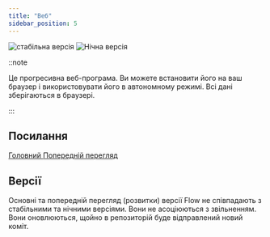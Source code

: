 ```yaml
---
title: "Веб"
sidebar_position: 5
---
```


![стабільна версія](https://img.shields.io/badge/dynamic/yaml?color=c4840d&label=Stable&query=%24.version&url=https%3A%2F%2Fraw.githubusercontent.com%2FLinwoodCloud%2FFlow%2Fstable%2Fapp%2Fpubspec.yaml&style=for-the-badge) ![Нічна версія](https://img.shields.io/badge/dynamic/yaml?color=f7d28c&label=Nightly&query=%24.version&url=https%3A%2F%2Fraw.githubusercontent.com%2FLinwoodCloud%2FFlow%2Fnightly%2Fapp%2Fpubspec.yaml&style=for-the-badge)

::note

Це прогресивна веб-програма. Ви можете встановити його на ваш браузер і використовувати його в автономному режимі. Всі дані зберігаються в браузері.

:::


## Посилання

<div className="row margin-bottom--lg padding--sm">
<a className="button button--outline button--info button--lg margin--sm" href="https://flow.linwood.dev">
  Головний
</a>
<a className="button button--outline button--danger button--lg margin--sm" href="https://preview.flow.linwood.dev">
  Попередній перегляд
</a>
</div>

## Версії

Основні та попередній перегляд (розвитки) версії Flow не співпадають з стабільними та нічними версіями. Вони не асоціюються з звільненням. Вони оновлюються, щойно в репозиторій буде відправлений новий коміт.
